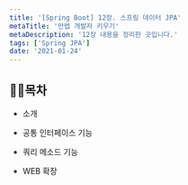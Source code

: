 ```yaml
---
title: '[Spring Boot] 12장. 스프링 데이터 JPA'
metaTitle: '만렙 개발자 키우기'
metaDescription: '12장 내용을 정리한 곳입니다.'
tags: ['Spring JPA']
date: '2021-01-24'
---
```


## 🤸‍♂️목차

- 소개

* 공통 인터페이스 기능

- 쿼리 메소드 기능

* WEB 확장

